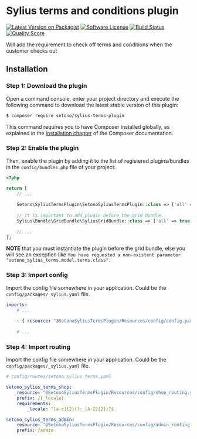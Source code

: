 # Sylius terms and conditions plugin

[![Latest Version on Packagist][ico-version]][link-packagist]
[![Software License][ico-license]](LICENSE)
[![Build Status][ico-travis]][link-travis]
[![Quality Score][ico-code-quality]][link-code-quality]

Will add the requirement to check off terms and conditions when the customer checks out

## Installation


### Step 1: Download the plugin

Open a command console, enter your project directory and execute the following command to download the latest stable version of this plugin:

```bash
$ composer require setono/sylius-terms-plugin
```

This command requires you to have Composer installed globally, as explained in the [installation chapter](https://getcomposer.org/doc/00-intro.md) of the Composer documentation.


### Step 2: Enable the plugin

Then, enable the plugin by adding it to the list of registered plugins/bundles
in the `config/bundles.php` file of your project:

```php
<?php

return [
    // ...
    
    Setono\SyliusTermsPlugin\SetonoSyliusTermsPlugin::class => ['all' => true],
    
    // It is important to add plugin before the grid bundle
    Sylius\Bundle\GridBundle\SyliusGridBundle::class => ['all' => true],
    
    // ...
];
```

**NOTE** that you must instantiate the plugin before the grid bundle, else you will see an exception like `You have requested a non-existent parameter "setono_sylius_terms.model.terms.class".`

### Step 3: Import config
Import the config file somewhere in your application. Could be the `config/packages/_sylius.yaml` file.

```yaml
imports:
    # ...
    
    - { resource: "@SetonoSyliusTermsPlugin/Resources/config/config.yaml" }
    
    # ...
```

### Step 4: Import routing
Import the config file somewhere in your application. Could be the `config/packages/_sylius.yaml` file.

```yaml
# config/routes/setono_sylius_terms.yaml

setono_sylius_terms_shop:
    resource: "@SetonoSyliusTermsPlugin/Resources/config/shop_routing.yaml"
    prefix: /{_locale}
    requirements:
        _locale: ^[a-z]{2}(?:_[A-Z]{2})?$

setono_sylius_terms_admin:
    resource: "@SetonoSyliusTermsPlugin/Resources/config/admin_routing.yaml"
    prefix: /admin
```

[ico-version]: https://img.shields.io/packagist/v/setono/sylius-terms-plugin.svg?style=flat-square
[ico-license]: https://img.shields.io/badge/license-MIT-brightgreen.svg?style=flat-square
[ico-travis]: https://travis-ci.com/Setono/SyliusTermsPlugin.svg?branch=master
[ico-code-quality]: https://img.shields.io/scrutinizer/g/Setono/SyliusTermsPlugin.svg?style=flat-square

[link-packagist]: https://packagist.org/packages/setono/sylius-terms-plugin
[link-travis]: https://travis-ci.com/Setono/SyliusTermsPlugin
[link-code-quality]: https://scrutinizer-ci.com/g/Setono/SyliusTermsPlugin
